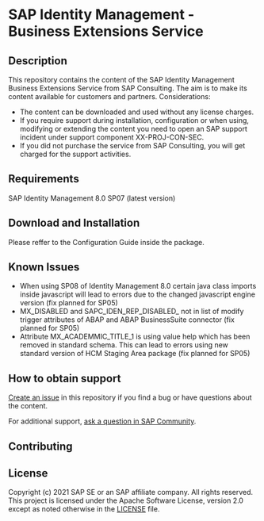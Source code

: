 # SAP Identity Management - Business Extensions Service

## Description
This repository contains the content of the SAP Identity Management Business Extensions Service from SAP Consulting. The aim is to make its content available for customers and partners.
Considerations:
* The content can be downloaded and used without any license charges.
* If you require support during installation, configuration or when using, modifying or extending the content you need to open an SAP support incident under support component XX-PROJ-CON-SEC.
* If you did not purchase the service from SAP Consulting, you will get charged for the support activities. 

## Requirements
SAP Identity Management 8.0 SP07 (latest version)

## Download and Installation
Please reffer to the Configuration Guide inside the package.

## Known Issues
* When using SP08 of Identity Management 8.0 certain java class imports inside javascript will lead to errors due to the changed javascript engine version (fix planned for SP05)
* MX_DISABLED and SAPC_IDEN_REP_DISABLED_<repName> not in list of modify trigger attributes of ABAP and ABAP BusinessSuite connector (fix planned for SP05)
* Attribute MX_ACADEMMIC_TITLE_1 is using value help which has been removed in standard schema. This can lead to errors using new standard version of HCM Staging Area package (fix planned for SP05)

## How to obtain support

[Create an issue](https://github.com/SAP-samples/<repository-name>/issues) in this repository if you find a bug or have questions about the content.
 
For additional support, [ask a question in SAP Community](https://answers.sap.com/questions/ask.html).

## Contributing

## License
Copyright (c) 2021 SAP SE or an SAP affiliate company. All rights reserved. This project is licensed under the Apache Software License, version 2.0 except as noted otherwise in the [LICENSE](LICENSES/Apache-2.0.txt) file.
